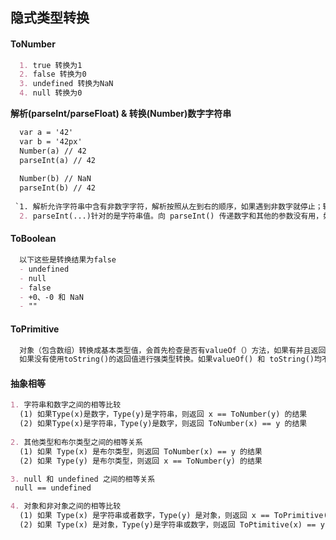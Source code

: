 ## 隐式类型转换

#### ToNumber

```markdown
  1. true 转换为1
  2. false 转换为0
  3. undefined 转换为NaN
  4. null 转换为0
```
 **解析(parseInt/parseFloat) & 转换(Number)数字字符串**
```markdown
  var a = '42'
  var b = '42px'
  Number(a) // 42
  parseInt(a) // 42
  
  Number(b) // NaN
  parseInt(b) // 42
  
 `1. 解析允许字符串中含有非数字字符，解析按照从左到右的顺序，如果遇到非数字就停止；转换不允许出现非数字字符，失败会返回NAN。
  2. parseInt(...)针对的是字符串值。向 parseInt() 传递数字和其他的参数没有用，如：true、function(){...}和[1,2]返回的结果为NaN`
```
#### ToBoolean

```markdown
  以下这些是转换结果为false
  - undefined
  - null
  - false
  - +0、-0 和 NaN
  - ""
```
#### ToPrimitive

```markdown
  对象（包含数组）转换成基本类型值，会首先检查是否有valueOf（）方法，如果有并且返回基本类型值，就会进行强类型转换。
  如果没有使用toString()的返回值进行强类型转换。如果valueOf() 和 toString()均不返回基本类型值，会产生TypeError 错误.
```

#### 抽象相等
```markdown
1. 字符串和数字之间的相等比较
  (1) 如果Type(x)是数字，Type(y)是字符串，则返回 x == ToNumber(y) 的结果
  (2) 如果Type(x)是字符串，Type(y)是数字，则返回 ToNumber(x) == y 的结果
  
2. 其他类型和布尔类型之间的相等关系
  (1) 如果 Type(x) 是布尔类型，则返回 ToNumber(x) == y 的结果
  (2) 如果 Type(y) 是布尔类型，则返回 x == ToNumber(y) 的结果

3. null 和 undefined 之间的相等关系
 null == undefined

4. 对象和非对象之间的相等比较
  (1) 如果 Type(x) 是字符串或者数字，Type(y) 是对象，则返回 x == ToPrimitive(y) 的结果
  (2) 如果 Type(x) 是对象，Type(y)是字符串或数字，则返回 ToPtimitive(x) == y 的结果
```






